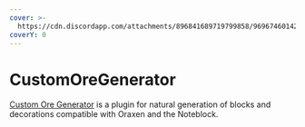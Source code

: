 ```yaml
---
cover: >-
  https://cdn.discordapp.com/attachments/896841689719799858/969674601422524426/unknown.png
coverY: 0
---
```


# CustomOreGenerator

[Custom Ore Generator](https://www.spigotmc.org/resources/custom-ore-generator-%E3%80%8E1-8-1-18-2%E3%80%8F.64339/) is a plugin for natural generation of blocks and decorations compatible with Oraxen and the Noteblock.
